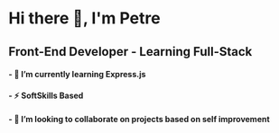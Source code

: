 # Hi there 👋, I'm Petre

## Front-End Developer - Learning Full-Stack


#### - 🌱 I’m currently learning Express.js
#### - ⚡ SoftSkills Based 
#### - 👯 I’m looking to collaborate on projects based on self improvement
